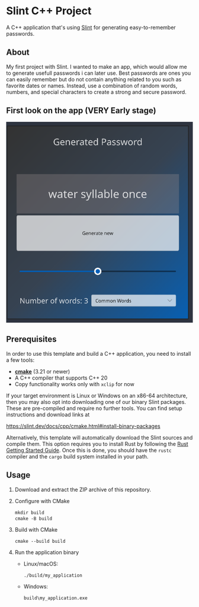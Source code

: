 # Slint C++ Project

A  C++ application that's using [Slint](https://slint.dev) for generating easy-to-remember passwords.

## About

 My first project with Slint. I wanted to make an app, which would allow me to generate usefull passwords i can later use. Best passwords are ones you can easily remember but do not contain anything related to you such as favorite dates or names. Instead, use a combination of random words, numbers, and special characters to create a strong and secure password. 

## First look on the app (VERY Early stage)

![App V0.01](image.png)

 ## Prerequisites

In order to use this template and build a C++ application, you need to install a few tools:

  * **[cmake](https://cmake.org/download/)** (3.21 or newer)
  * A C++ compiler that supports C++ 20 
  * Copy functionality works only with `xclip` for now

If your target environment is Linux or Windows on an x86-64 architecture, then you may also opt into downloading one of our binary Slint packages. These are pre-compiled and require no further tools. You can find setup instructions and download links at

<https://slint.dev/docs/cpp/cmake.html#install-binary-packages>

Alternatively, this template will automatically download the Slint sources and compile them. This option requires you to install Rust by following the [Rust Getting Started Guide](https://www.rust-lang.org/learn/get-started). Once this is done, you should have the ```rustc``` compiler and the ```cargo``` build system installed in your path.

## Usage

1. Download and extract the ZIP archive of this repository.

3. Configure with CMake
   ```
   mkdir build
   cmake -B build
   ```
4. Build with CMake
   ```
   cmake --build build
   ```
5. Run the application binary
    * Linux/macOS:
        ```
        ./build/my_application
        ```
    * Windows:
        ```
        build\my_application.exe
        ```
